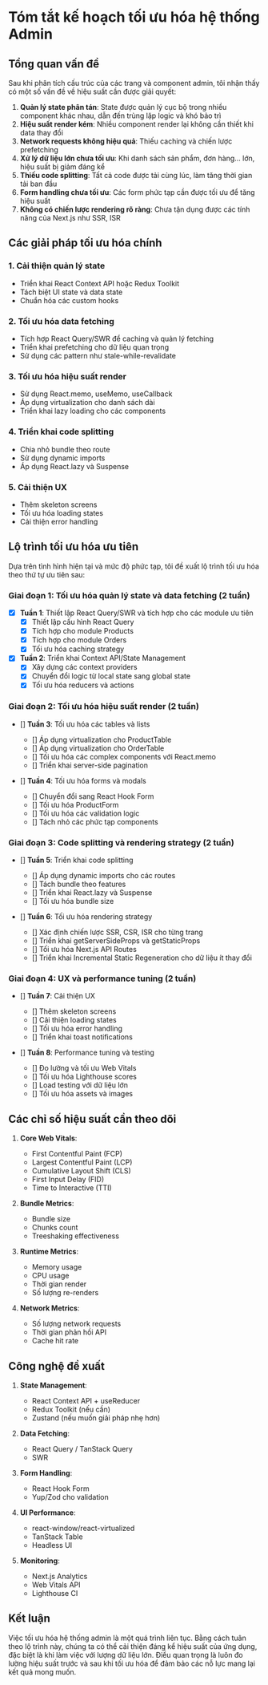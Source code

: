 # Tóm tắt kế hoạch tối ưu hóa hệ thống Admin

## Tổng quan vấn đề

Sau khi phân tích cấu trúc của các trang và component admin, tôi nhận thấy có một số vấn đề về hiệu suất cần được giải quyết:

1. **Quản lý state phân tán**: State được quản lý cục bộ trong nhiều component khác nhau, dẫn đến trùng lặp logic và khó bảo trì
2. **Hiệu suất render kém**: Nhiều component render lại không cần thiết khi data thay đổi
3. **Network requests không hiệu quả**: Thiếu caching và chiến lược prefetching
4. **Xử lý dữ liệu lớn chưa tối ưu**: Khi danh sách sản phẩm, đơn hàng... lớn, hiệu suất bị giảm đáng kể
5. **Thiếu code splitting**: Tất cả code được tải cùng lúc, làm tăng thời gian tải ban đầu
6. **Form handling chưa tối ưu**: Các form phức tạp cần được tối ưu để tăng hiệu suất
7. **Không có chiến lược rendering rõ ràng**: Chưa tận dụng được các tính năng của Next.js như SSR, ISR

## Các giải pháp tối ưu hóa chính

### 1. Cải thiện quản lý state
- Triển khai React Context API hoặc Redux Toolkit
- Tách biệt UI state và data state
- Chuẩn hóa các custom hooks

### 2. Tối ưu hóa data fetching
- Tích hợp React Query/SWR để caching và quản lý fetching
- Triển khai prefetching cho dữ liệu quan trọng
- Sử dụng các pattern như stale-while-revalidate

### 3. Tối ưu hóa hiệu suất render
- Sử dụng React.memo, useMemo, useCallback
- Áp dụng virtualization cho danh sách dài
- Triển khai lazy loading cho các components

### 4. Triển khai code splitting
- Chia nhỏ bundle theo route
- Sử dụng dynamic imports
- Áp dụng React.lazy và Suspense

### 5. Cải thiện UX
- Thêm skeleton screens
- Tối ưu hóa loading states
- Cải thiện error handling

## Lộ trình tối ưu hóa ưu tiên

Dựa trên tình hình hiện tại và mức độ phức tạp, tôi đề xuất lộ trình tối ưu hóa theo thứ tự ưu tiên sau:

### Giai đoạn 1: Tối ưu hóa quản lý state và data fetching (2 tuần)
- [x] **Tuần 1**: Thiết lập React Query/SWR và tích hợp cho các module ưu tiên
   - [x] Thiết lập cấu hình React Query
   - [x] Tích hợp cho module Products
   - [x] Tích hợp cho module Orders
   - [x] Tối ưu hóa caching strategy

- [x] **Tuần 2**: Triển khai Context API/State Management
   - [x] Xây dựng các context providers
   - [x] Chuyển đổi logic từ local state sang global state
   - [x] Tối ưu hóa reducers và actions

### Giai đoạn 2: Tối ưu hóa hiệu suất render (2 tuần)
- [] **Tuần 3**: Tối ưu hóa các tables và lists
   - [] Áp dụng virtualization cho ProductTable
   - [] Áp dụng virtualization cho OrderTable
   - [] Tối ưu hóa các complex components với React.memo
   - [] Triển khai server-side pagination

- [] **Tuần 4**: Tối ưu hóa forms và modals
   - [] Chuyển đổi sang React Hook Form
   - [] Tối ưu hóa ProductForm
   - [] Tối ưu hóa các validation logic
   - [] Tách nhỏ các phức tạp components

### Giai đoạn 3: Code splitting và rendering strategy (2 tuần)
- [] **Tuần 5**: Triển khai code splitting
   - [] Áp dụng dynamic imports cho các routes
   - [] Tách bundle theo features
   - [] Triển khai React.lazy và Suspense
   - [] Tối ưu hóa bundle size

- [] **Tuần 6**: Tối ưu hóa rendering strategy
   - [] Xác định chiến lược SSR, CSR, ISR cho từng trang
   - [] Triển khai getServerSideProps và getStaticProps
   - [] Tối ưu hóa Next.js API Routes
   - [] Triển khai Incremental Static Regeneration cho dữ liệu ít thay đổi

### Giai đoạn 4: UX và performance tuning (2 tuần)
- [] **Tuần 7**: Cải thiện UX
   - [] Thêm skeleton screens
   - [] Cải thiện loading states
   - [] Tối ưu hóa error handling
   - [] Triển khai toast notifications

- [] **Tuần 8**: Performance tuning và testing
   - [] Đo lường và tối ưu Web Vitals
   - [] Tối ưu hóa Lighthouse scores
   - [] Load testing với dữ liệu lớn
   - [] Tối ưu hóa assets và images

## Các chỉ số hiệu suất cần theo dõi

1. **Core Web Vitals**:
   - First Contentful Paint (FCP)
   - Largest Contentful Paint (LCP)
   - Cumulative Layout Shift (CLS)
   - First Input Delay (FID)
   - Time to Interactive (TTI)

2. **Bundle Metrics**:
   - Bundle size
   - Chunks count
   - Treeshaking effectiveness

3. **Runtime Metrics**:
   - Memory usage
   - CPU usage
   - Thời gian render
   - Số lượng re-renders

4. **Network Metrics**:
   - Số lượng network requests
   - Thời gian phản hồi API
   - Cache hit rate

## Công nghệ đề xuất

1. **State Management**:
   - React Context API + useReducer
   - Redux Toolkit (nếu cần)
   - Zustand (nếu muốn giải pháp nhẹ hơn)

2. **Data Fetching**:
   - React Query / TanStack Query
   - SWR

3. **Form Handling**:
   - React Hook Form
   - Yup/Zod cho validation

4. **UI Performance**:
   - react-window/react-virtualized
   - TanStack Table
   - Headless UI

5. **Monitoring**:
   - Next.js Analytics
   - Web Vitals API
   - Lighthouse CI

## Kết luận

Việc tối ưu hóa hệ thống admin là một quá trình liên tục. Bằng cách tuân theo lộ trình này, chúng ta có thể cải thiện đáng kể hiệu suất của ứng dụng, đặc biệt là khi làm việc với lượng dữ liệu lớn. Điều quan trọng là luôn đo lường hiệu suất trước và sau khi tối ưu hóa để đảm bảo các nỗ lực mang lại kết quả mong muốn. 